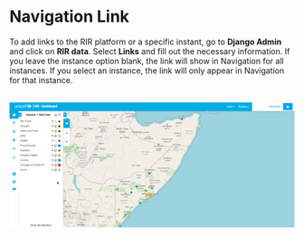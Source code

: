 [//]: # "GeoSight is UNICEF's geospatial web-based business intelligence platform."
[//]: # 
[//]: # "Contact : geosight-no-reply@unicef.org"
[//]: # 
[//]: # ".. note:: This program is free software; you can redistribute it and/or modify"
[//]: # "    it under the terms of the GNU Affero General Public License as published by"
[//]: # "    the Free Software Foundation; either version 3 of the License, or"
[//]: # "    (at your option) any later version."
[//]: # 
[//]: # "__author__ = 'irwan@kartoza.com'"
[//]: # "__date__ = '13/06/2023'"
[//]: # "__copyright__ = ('Copyright 2023, Unicef')"
[//]: # "__copyright__ = ('Copyright 2023, Unicef')"

# Navigation Link

To add links to the RIR platform or a specific instant, go to **Django Admin** and click on **RIR data**. Select **Links** and fill out the necessary information.
If you leave the instance option blank, the link will show in Navigation for all instances. If you select an instance, the link will only appear in Navigation
for that instance.

<br>![links](img/links.gif "Links")<br>
